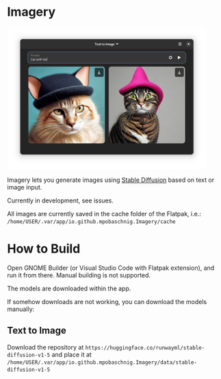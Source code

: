 # Imagery

<img src="data/resources/screenshots/main_t2i.png" alt="Vaults" width="466" height="330"/><br>

Imagery lets you generate images using [Stable Diffusion](https://github.com/Stability-AI/stablediffusion) based on text or image input.

Currently in development, see issues.

All images are currently saved in the cache folder of the Flatpak, i.e.: `/home/USER/.var/app/io.github.mpobaschnig.Imagery/cache`

# How to Build

Open GNOME Builder (or Visual Studio Code with Flatpak extension), and run it from there.
Manual building is not supported.

The models are downloaded within the app.

If somehow downloads are not working, you can download the models manually:

## Text to Image

Download the repository at `https://huggingface.co/runwayml/stable-diffusion-v1-5` and place it at `/home/USER/.var/app/io.github.mpobaschnig.Imagery/data/stable-diffusion-v1-5`